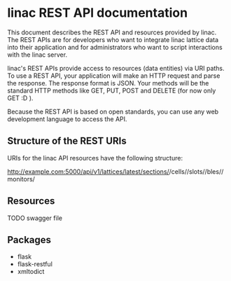 linac REST API documentation
============================
This document describes the REST API and resources provided by linac. The REST APIs are for developers who want to integrate linac lattice data into their application and for administrators who want to script interactions with the linac server.

linac's REST APIs provide access to resources (data entities) via URI paths. To use a REST API, your application will make an HTTP request and parse the response. The response format is JSON. Your methods will be the standard HTTP methods like GET, PUT, POST and DELETE (for now only GET :D ).

Because the REST API is based on open standards, you can use any web development language to access the API.

Structure of the REST URIs
--------------------------
URIs for the linac API resources have the following structure:

http://example.com:5000/api/v1/lattices/latest/sections/<sectionId>/cells/<cellId>/slots/<slotId>/bles/<bleId>/monitors/<monitorId>

Resources
---------
TODO swagger file

Packages
--------

* flask
* flask-restful
* xmltodict
